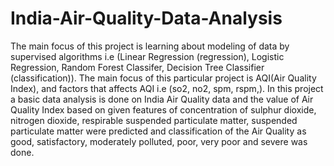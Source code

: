 # India-Air-Quality-Data-Analysis
The main focus of this project is learning about modeling of data by supervised algorithms i.e
(Linear Regression (regression), Logistic Regression, Random Forest Classifer, Decision
Tree Classifier (classification)). The main focus of this particular project is AQI(Air Quality
Index), and factors that affects AQI i.e (so2, no2, spm, rspm,). In this project a basic data
analysis is done on India Air Quality data and the value of Air Quality Index based on given
features of concentration of sulphur dioxide, nitrogen dioxide, respirable suspended
particulate matter, suspended particulate matter were predicted and classification of the Air
Quality as good, satisfactory, moderately polluted, poor, very poor and severe was done.
